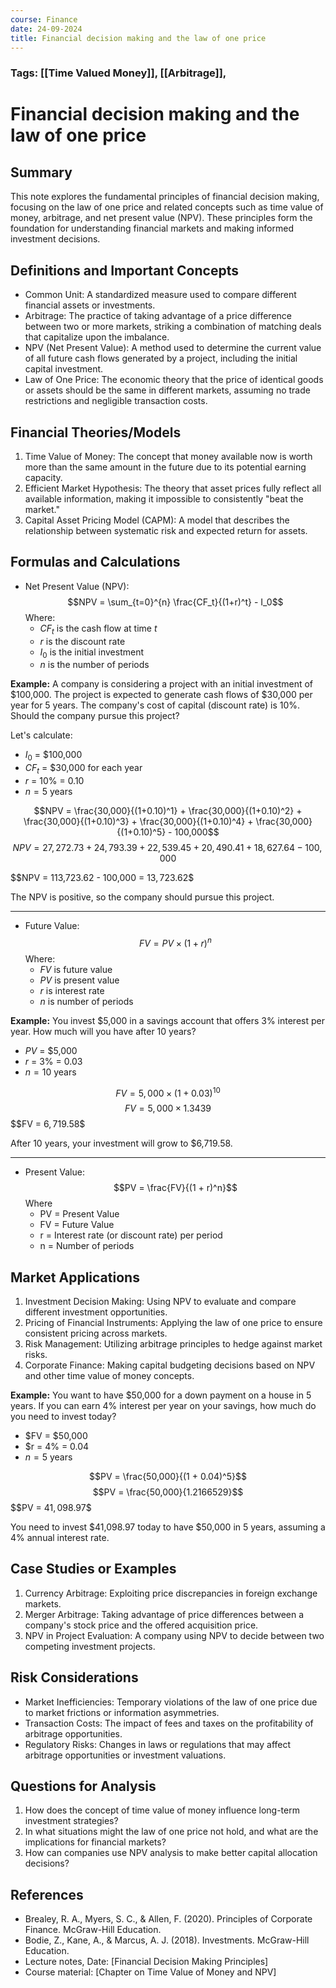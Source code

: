 ```yaml
---
course: Finance
date: 24-09-2024
title: Financial decision making and the law of one price
---
```

### Tags: [[Time Valued Money]], [[Arbitrage]], 
# Financial decision making and the law of one price

## Summary

This note explores the fundamental principles of financial decision making, focusing on the law of one price and related concepts such as time value of money, arbitrage, and net present value (NPV). These principles form the foundation for understanding financial markets and making informed investment decisions.

## Definitions and Important Concepts

- Common Unit: A standardized measure used to compare different financial assets or investments.
- Arbitrage: The practice of taking advantage of a price difference between two or more markets, striking a combination of matching deals that capitalize upon the imbalance.
- NPV (Net Present Value): A method used to determine the current value of all future cash flows generated by a project, including the initial capital investment.
- Law of One Price: The economic theory that the price of identical goods or assets should be the same in different markets, assuming no trade restrictions and negligible transaction costs.

## Financial Theories/Models

1. Time Value of Money: The concept that money available now is worth more than the same amount in the future due to its potential earning capacity.
2. Efficient Market Hypothesis: The theory that asset prices fully reflect all available information, making it impossible to consistently "beat the market."
3. Capital Asset Pricing Model (CAPM): A model that describes the relationship between systematic risk and expected return for assets.

## Formulas and Calculations

- Net Present Value (NPV): $$NPV = \sum_{t=0}^{n} \frac{CF_t}{(1+r)^t} - I_0$$ Where:
    - $CF_t$ is the cash flow at time $t$
    - $r$ is the discount rate
    - $I_0$ is the initial investment
    - $n$ is the number of periods

**Example:** A company is considering a project with an initial investment of $100,000. The project is expected to generate cash flows of $30,000 per year for 5 years. The company's cost of capital (discount rate) is 10%. Should the company pursue this project?

Let's calculate:

- $I_0$ = $100,000
- $CF_t$ = $30,000 for each year
- $r$ = 10% = 0.10
- $n = 5$ years

$$NPV = \frac{30,000}{(1+0.10)^1} + \frac{30,000}{(1+0.10)^2} + \frac{30,000}{(1+0.10)^3} + \frac{30,000}{(1+0.10)^4} + \frac{30,000}{(1+0.10)^5} - 100,000$$
$$NPV = 27,272.73 + 24,793.39 + 22,539.45 + 20,490.41 + 18,627.64 - 100,000$$

$$NPV = 113,723.62 - 100,000 = $13,723.62$$

The NPV is positive, so the company should pursue this project.
___
- Future Value: $$FV = PV \times (1 + r)^n$$ Where:
    - $FV$ is future value
    - $PV$ is present value
    - $r$ is interest rate
    - $n$ is number of periods

**Example:** You invest $5,000 in a savings account that offers 3% interest per year. How much will you have after 10 years?

- $PV$ = $5,000
- $r$ = 3% = 0.03
- $n = 10$ years

$$FV = 5,000 \times (1 + 0.03)^{10}$$ $$FV = 5,000 \times 1.3439$$ $$FV = $6,719.58$$

After 10 years, your investment will grow to $6,719.58.
___
- Present Value: $$PV = \frac{FV}{(1 + r)^n}$$
	Where
	- PV = Present Value
	- FV = Future Value
	- r = Interest rate (or discount rate) per period
	- n = Number of periods

## Market Applications

1. Investment Decision Making: Using NPV to evaluate and compare different investment opportunities.
2. Pricing of Financial Instruments: Applying the law of one price to ensure consistent pricing across markets.
3. Risk Management: Utilizing arbitrage principles to hedge against market risks.
4. Corporate Finance: Making capital budgeting decisions based on NPV and other time value of money concepts.

**Example:** You want to have $50,000 for a down payment on a house in 5 years. If you can earn 4% interest per year on your savings, how much do you need to invest today?

- $FV = $50,000
- $r = 4% = 0.04
- $n = 5$ years

$$PV = \frac{50,000}{(1 + 0.04)^5}$$ $$PV = \frac{50,000}{1.2166529}$$ $$PV = $41,098.97$$

You need to invest $41,098.97 today to have $50,000 in 5 years, assuming a 4% annual interest rate.
## Case Studies or Examples

1. Currency Arbitrage: Exploiting price discrepancies in foreign exchange markets.
2. Merger Arbitrage: Taking advantage of price differences between a company's stock price and the offered acquisition price.
3. NPV in Project Evaluation: A company using NPV to decide between two competing investment projects.

## Risk Considerations

- Market Inefficiencies: Temporary violations of the law of one price due to market frictions or information asymmetries.
- Transaction Costs: The impact of fees and taxes on the profitability of arbitrage opportunities.
- Regulatory Risks: Changes in laws or regulations that may affect arbitrage opportunities or investment valuations.

## Questions for Analysis

1. How does the concept of time value of money influence long-term investment strategies?
2. In what situations might the law of one price not hold, and what are the implications for financial markets?
3. How can companies use NPV analysis to make better capital allocation decisions?

## References

- Brealey, R. A., Myers, S. C., & Allen, F. (2020). Principles of Corporate Finance. McGraw-Hill Education.
- Bodie, Z., Kane, A., & Marcus, A. J. (2018). Investments. McGraw-Hill Education.
- Lecture notes, Date: [Financial Decision Making Principles]
- Course material: [Chapter on Time Value of Money and NPV]
